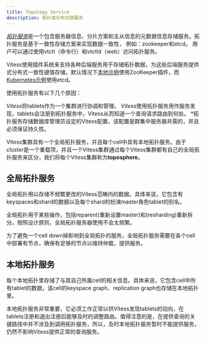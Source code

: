 ```yaml
---
title: Topology Service
description: 拓扑或分布式锁服务
---
```


[*拓扑服务*](../../user-guides/topology-service)是一个包含服务器信息、分片方案和主从信息的元数据信息存储服务。拓扑服务是基于一致性存储方案来实现数据一致性， 例如：zookeeper和etcd。 用户可以通过使用vtctl（命令行）和vtctld（web）访问拓扑服务。


Vitess使用插件系统来支持各种后端服务用于存储拓扑数据，为这些后端服务提供式分布式一致性键值存储。默认情况下[本地示例](../../tutorials/local)使用ZooKeeper插件，而[Kubernetes示例](../../tutorials/kubernetes)使用etcd。

使用拓扑服务有以下几个原因：

*Vitess*将tablets作为一个集群进行协调和管理。
*Vitess*使用拓扑服务用作服务发现，tablets会注册到拓扑服务中，Vitess从而知道一个查询请求路由到何处。
*拓扑服务存储数据库管理员设定的Vitess配置，该配置是群集中服务器共需的，并且必须保证持久性。


Vitess集群具有一个全局拓扑服务，并且每个cell中具有本地拓扑服务。由于*cluster*是一个重载项，并且一个Vitess集群通过每个Vitess集群都有自己的全局拓扑服务来区分，我们将每个Vitess集群称为**toposphere**。

## 全局拓扑服务

全局拓扑用以存储不频繁更改的Vitess范畴内的数据。具体来说，它包含有keyspaces和shard的数据以及每个shard的扮演master角色tablet的别名。

全局拓扑用于某些操作，包括reparent(重新设置master)和(resharding)重新拆分。按照设计原则，全局拓扑服务器使用不会太频繁。

为了避免一个cell down掉影响到全局拓扑的服务，全局拓扑服务需要在各个cell中部署有节点，确保有足够的节点以维持仲裁，提供服务。

## 本地拓扑服务

每个本地拓扑里存储了与其自己所属cell的相关信息。具体来说，它包含cell中所有tablet的数据，该cell的keyspace graph、replication graph也存储在本地拓扑里。

本地拓扑服务非常重要，它必须工作正常以供Vitess发现tablets的动向，在tablets注册和退出注册后能够及时的调整路由。值得注意的是，在提供查询的关键路径中并不涉及到调用拓扑服务，所以，及时本地拓扑服务暂时不能提供服务，仍然不影响Vitess提供正常的查询服务。

